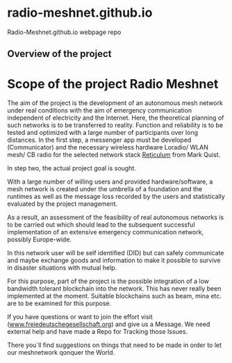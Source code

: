 # radio-meshnet.github.io
Radio-Meshnet.github.io webpage repo

## Overview of the project

# Scope of the project Radio Meshnet

The aim of the project is the development of an autonomous mesh network 
under real conditions with the aim of emergency communication independent of electricity and the Internet. 
Here, the theoretical planning of such networks is to be transferred to reality. 
Function and reliability is to be tested and optimized with a large number of participants over long distances. 
In the first step, a messenger app must be developed (Communicator) 
and the necessary wireless hardware Loradio/ WLAN mesh/ CB radio 
for the selected network stack [Reticulum](reticulum.network) from Mark Quist. 

In step two, the actual project goal is sought. 

With a large number of willing users and provided hardware/software, 
a mesh network is created under the umbrella of a foundation 
and the runtimes as well as the message loss recorded by the users and statistically evaluated by the project management. 

As a result, an assessment of the feasibility of real autonomous networks is to be carried out
which should lead to the subsequent successful implementation of an extensive emergency communication network, possibly Europe-wide. 

In this network user will be self identified (DID) but can safely communicate and maybe exchange goods and information 
to make it possible to survive in disaster situations with mutual help. 

For this purpose, part of the project is the possible integration of a low bandwidth tolerant blockchain into the network. 
This has never really been implemented at the moment. 
Suitable blockchains such as beam, mina etc. are to be examined for this purpose.

If you have questions or want to join the effort
visit (www.freiedeutschegesellschaft.org) and give us a Message.
We need external help and have made a Repo for Tracking those Issues.

There you`ll find suggestions on things that need to be made in order to let our meshnetwork qonquer the World.



